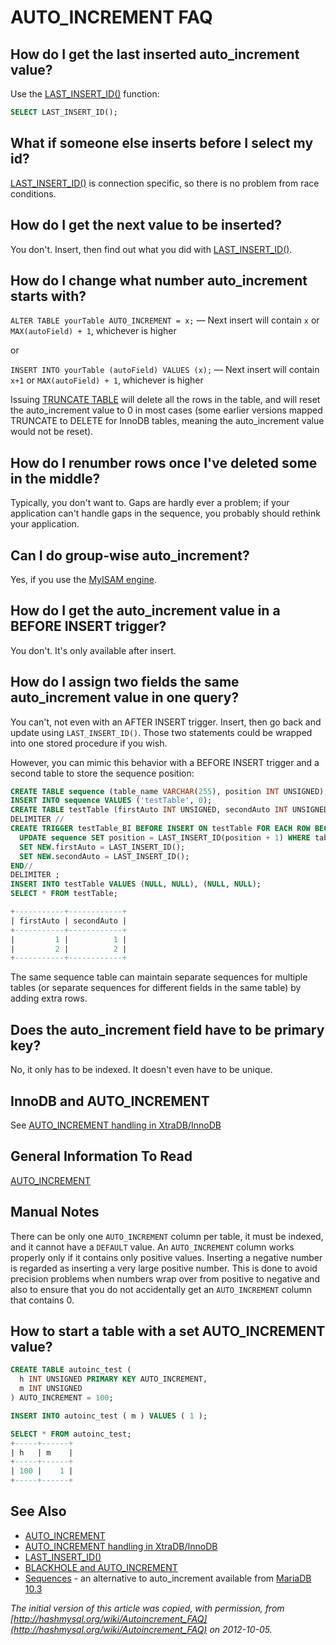# AUTO_INCREMENT FAQ

## How do I get the last inserted auto_increment value?

Use the [LAST_INSERT_ID()](/built-in-functions/secondary-functions/information-functions/last_insert_id/) function:

```sql
SELECT LAST_INSERT_ID();
```

## What if someone else inserts before I select my id?

[LAST_INSERT_ID()](/built-in-functions/secondary-functions/information-functions/last_insert_id/) is connection specific, so there is no problem from race conditions.

## How do I get the next value to be inserted?

You don't. Insert, then find out what you did with [LAST_INSERT_ID()](/built-in-functions/secondary-functions/information-functions/last_insert_id/).

## How do I change what number auto_increment starts with?

`ALTER TABLE yourTable AUTO_INCREMENT = x;` <span>—</span> Next insert will contain `x` or `MAX(autoField) + 1`, whichever is higher

or

`INSERT INTO yourTable (autoField) VALUES (x);` <span>—</span>
Next insert will contain `x+1` or `MAX(autoField) + 1`, whichever is higher

Issuing [TRUNCATE TABLE](/sql-statements-structure/sql-statements/table-statements/truncate-table/) will delete all the rows in the table, and will reset
the auto_increment value to 0 in most cases (some earlier versions mapped
TRUNCATE to DELETE for InnoDB tables, meaning the auto_increment value would
not be reset).

## How do I renumber rows once I've deleted some in the middle?

Typically, you don't want to. Gaps are hardly ever a problem; if your
application can't handle gaps in the sequence, you probably should rethink your
application.

## Can I do group-wise auto_increment?

Yes, if you use the [MyISAM engine](/kb/en/myisam/).

## How do I get the auto_increment value in a BEFORE INSERT trigger?

You don't. It's only available after insert.

## How do I assign two fields the same auto_increment value in one query?

You can't, not even with an AFTER INSERT trigger. Insert, then go back and
update using `LAST_INSERT_ID()`. Those two statements could be
wrapped into one stored procedure if you wish.

However, you can mimic this behavior with a BEFORE INSERT trigger and a second
table to store the sequence position:

```sql
CREATE TABLE sequence (table_name VARCHAR(255), position INT UNSIGNED);
INSERT INTO sequence VALUES ('testTable', 0);
CREATE TABLE testTable (firstAuto INT UNSIGNED, secondAuto INT UNSIGNED);
DELIMITER //
CREATE TRIGGER testTable_BI BEFORE INSERT ON testTable FOR EACH ROW BEGIN
  UPDATE sequence SET position = LAST_INSERT_ID(position + 1) WHERE table_name = 'testTable';
  SET NEW.firstAuto = LAST_INSERT_ID();
  SET NEW.secondAuto = LAST_INSERT_ID();
END//
DELIMITER ;
INSERT INTO testTable VALUES (NULL, NULL), (NULL, NULL);
SELECT * FROM testTable;

+-----------+------------+
| firstAuto | secondAuto |
+-----------+------------+
|         1 |          1 |
|         2 |          2 |
+-----------+------------+
```

The same sequence table can maintain separate sequences for multiple tables (or
separate sequences for different fields in the same table) by adding extra
rows.

## Does the auto_increment field have to be primary key?

No, it only has to be indexed. It doesn't even have to be unique.

## InnoDB and AUTO_INCREMENT

See [AUTO_INCREMENT handling in XtraDB/InnoDB](/kb/en/auto_increment-handling-in-xtradbinnodb/)

## General Information To Read

[AUTO_INCREMENT](/columns-storage-engines-and-plugins/data-types/auto_increment/)

## Manual Notes

There can be only one `AUTO_INCREMENT` column per table, it must be indexed,
and it cannot have a `DEFAULT` value. An `AUTO_INCREMENT` column works
properly only if it contains only positive values. Inserting a negative number
is regarded as inserting a very large positive number. This is done to avoid
precision problems when numbers wrap over from positive to negative and also to
ensure that you do not accidentally get an `AUTO_INCREMENT` column that
contains 0.

## How to start a table with a set AUTO_INCREMENT value?

```sql
CREATE TABLE autoinc_test (
  h INT UNSIGNED PRIMARY KEY AUTO_INCREMENT, 
  m INT UNSIGNED 
) AUTO_INCREMENT = 100;

INSERT INTO autoinc_test ( m ) VALUES ( 1 );

SELECT * FROM autoinc_test;
+-----+------+
| h   | m    |
+-----+------+
| 100 |    1 |
+-----+------+
```

## See Also

- [AUTO_INCREMENT](/columns-storage-engines-and-plugins/data-types/auto_increment/)
- [AUTO_INCREMENT handling in XtraDB/InnoDB](/kb/en/auto_increment-handling-in-xtradbinnodb/)
- [LAST_INSERT_ID()](/built-in-functions/secondary-functions/information-functions/last_insert_id/)
- [BLACKHOLE and AUTO_INCREMENT](/kb/en/blackhole/#blackhole-and-auto_increment)
- [Sequences](/sql-statements-structure/sequences/) - an alternative to auto_increment available from [MariaDB 10.3](/kb/en/what-is-mariadb-103/)

<em>The initial version of this article was copied, with permission, from [http://hashmysql.org/wiki/Autoincrement_FAQ](http://hashmysql.org/wiki/Autoincrement_FAQ) on 2012-10-05.</em>